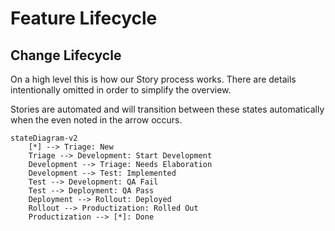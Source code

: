 # Feature Lifecycle

## Change Lifecycle

On a high level this is how our Story process works. There are details intentionally omitted in order to simplify the overview.

Stories are automated and will transition between these states automatically when the even noted in the arrow occurs.

```mermaid
stateDiagram-v2
    [*] --> Triage: New
    Triage --> Development: Start Development
    Development --> Triage: Needs Elaboration
    Development --> Test: Implemented
    Test --> Development: QA Fail
    Test --> Deployment: QA Pass
    Deployment --> Rollout: Deployed
    Rollout --> Productization: Rolled Out
    Productization --> [*]: Done
    
```
